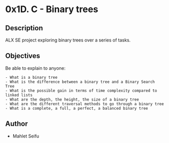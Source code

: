 # 0x1D. C - Binary trees

## Description
ALX SE project exploring binary trees over a series of tasks.

## Objectives
Be able to explain to anyone:

	- What is a binary tree
	- What is the difference between a binary tree and a Binary Search Tree
	- What is the possible gain in terms of time complexity compared to linked lists
	- What are the depth, the height, the size of a binary tree
	- What are the different traversal methods to go through a binary tree
	- What is a complete, a full, a perfect, a balanced binary tree

## Author
- Mahlet Seifu
